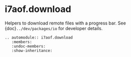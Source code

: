 # i7aof.download

Helpers to download remote files with a progress bar. See {doc}`../dev/packages/io` for developer details.

```{eval-rst}
.. automodule:: i7aof.download
   :members:
   :undoc-members:
   :show-inheritance:
```
